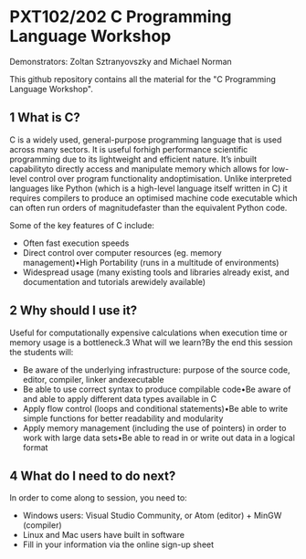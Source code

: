 # PXT102/202 C Programming Language Workshop
Demonstrators: Zoltan Sztranyovszky and Michael Norman

This github repository contains all the material for the "C Programming Language Workshop".

## 1  What is C?

C is a widely used, general-purpose programming language that is used across many sectors.  It is useful forhigh  performance  scientific  programming  due  to  its  lightweight  and  efficient  nature.   It’s  inbuilt  capabilityto directly access and manipulate memory which allows for low-level control over program functionality andoptimisation.  Unlike interpreted languages like Python (which is a high-level language itself written in C) it requires compilers to produce an optimised machine code executable which can often run orders of magnitudefaster than the equivalent Python code.

Some of the key features of C include:
* Often fast execution speeds
* Direct control over computer resources (eg.  memory management)•High Portability (runs in a multitude of environments)
* Widespread usage (many existing tools and libraries already exist, and documentation and tutorials arewidely available)

## 2  Why should I use it?

Useful for computationally expensive calculations when execution time or memory usage is a bottleneck.3  What will we learn?By the end this session the students will:
* Be  aware  of  the  underlying  infrastructure:   purpose  of  the  source  code,  editor,  compiler,  linker  andexecutable
* Be able to use correct syntax to produce compilable code•Be aware of and able to apply different data types available in C
* Apply flow control (loops and conditional statements)•Be able to write simple functions for better readability and modularity
* Apply memory management (including the use of pointers) in order to work with large data sets•Be able to read in or write out data in a logical format

## 4  What do I need to do next?

In order to come along to session, you need to:
* Windows users:  Visual Studio Community, or Atom (editor) + MinGW (compiler)
* Linux and Mac users have built in software
* Fill in your information via the online sign-up sheet
